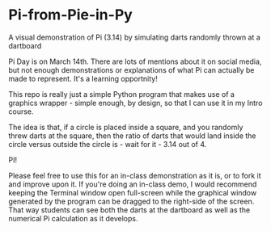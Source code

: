# Pi-from-Pie-in-Py
A visual demonstration of Pi (3.14) by simulating darts randomly thrown at a dartboard


Pi Day is on March 14th. There are lots of mentions about it on social media, but not enough demonstrations or explanations of what Pi can actually be made to represent.  It's a learning opportnity!

This repo is really just a simple Python program that makes use of a graphics wrapper - simple enough, by design, so that I can use it in my Intro course.

The idea is that, if a circle is placed inside a square, and you randomly threw darts at the square, then the ratio of darts that would land inside the circle versus outside the circle is - wait for it - 3.14 out of 4.

PI!

Please feel free to use this for an in-class demonstration as it is, or to fork it and improve upon it.  If you're doing an in-class demo, I would recommend keeping the Terminal window open full-screen while the graphical window generated by the program can be dragged to the right-side of the screen.  That way students can see both the darts at the dartboard as well as the numerical Pi calculation as it develops.
